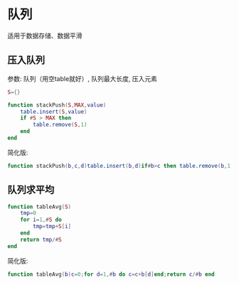 # 队列

适用于数据存储、数据平滑

## 压入队列

参数: 队列（用空table就好）, 队列最大长度, 压入元素

```lua
S={}

function stackPush(S,MAX,value)
    table.insert(S,value)
    if #S > MAX then
        table.remove(S,1)
    end
end
```

简化版:

```lua
function stackPush(b,c,d)table.insert(b,d)if#b>c then table.remove(b,1)end end
```

## 队列求平均

```lua
function tableAvg(S)
    tmp=0
    for i=1,#S do
        tmp=tmp+S[i]
    end
    return tmp/#S
end
```

简化版:

```lua
function tableAvg(b)c=0;for d=1,#b do c=c+b[d]end;return c/#b end
```
